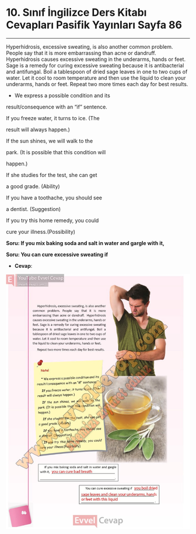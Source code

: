 # 10. Sınıf İngilizce Ders Kitabı Cevapları Pasifik Yayınları Sayfa 86

---

Hyperhidrosis, excessive sweating, is also another common problem. People say that it is more embarrassing than acne or dandruff. Hyperhidrosis causes excessive sweating in the underarms, hands or feet. Sage is a remedy for curing excessive sweating because it is antibacterial and antifungal. Boil a tablespoon of dried sage leaves in one to two cups of water. Let it cool to room temperature and then use the liquid to clean your underarms, hands or feet. Repeat two more times each day for best results.

* We express a possible condition and its

 result/consequence with an “if” sentence.

 If you freeze water, it turns to ice. (The

 result will always happen.)

 If the sun shines, we will walk to the

 park. (It is possible that this condition will

 happen.)

 If she studies for the test, she can get

 a good grade. (Ability)

 If you have a toothache, you should see

 a dentist. (Suggestion)

 If you try this home remedy, you could

 cure your illness.(Possibility)

**Soru: If you mix baking soda and salt in water and gargle with it,**

**Soru: You can cure excessive sweating if**

-   **Cevap**:

![Image 1](./image_1.jpg)